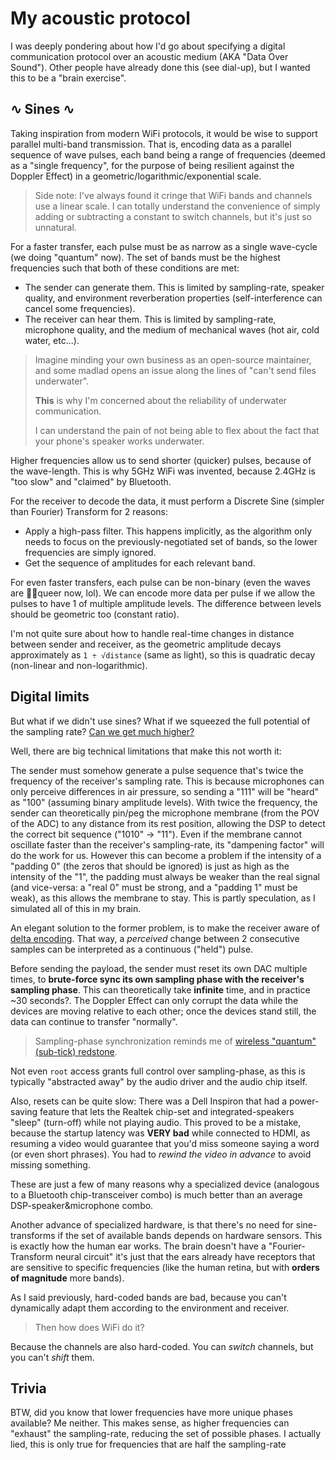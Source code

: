 # My acoustic protocol
I was deeply pondering about how I'd go about specifying a digital communication protocol over an acoustic medium (AKA "Data Over Sound"). Other people have already done this (see dial-up), but I wanted this to be a "brain exercise".

## ∿ Sines ∿
Taking inspiration from modern WiFi protocols, it would be wise to support parallel multi-band transmission. That is, encoding data as a parallel sequence of wave pulses, each band being a range of frequencies (deemed as a "single frequency", for the purpose of being resilient against the Doppler Effect) in a geometric/logarithmic/exponential scale. 

> Side note:
> I've always found it cringe that WiFi bands and channels use a linear scale.
> I can totally understand the convenience of simply adding or subtracting a constant to switch channels, but it's just so unnatural.

For a faster transfer, each pulse must be as narrow as a single wave-cycle (we doing "quantum" now). The set of bands must be the highest frequencies such that both of these conditions are met:
- The sender can generate them. This is limited by sampling-rate, speaker quality, and environment reverberation properties (self-interference can cancel some frequencies).
- The receiver can hear them. This is limited by sampling-rate, microphone quality, and the medium of mechanical waves (hot air, cold water, etc...).

> Imagine minding your own business as an open-source maintainer, and some madlad opens an issue along the lines of "can't send files underwater".
> 
> **This** is why I'm concerned about the reliability of underwater communication.
> 
> I can understand the pain of not being able to flex about the fact that your phone's speaker works underwater.

Higher frequencies allow us to send shorter (quicker) pulses, because of the wave-length. This is why 5GHz WiFi was invented, because 2.4GHz is "too slow" and "claimed" by Bluetooth.

For the receiver to decode the data, it must perform a Discrete Sine (simpler than Fourier) Transform for 2 reasons:
- Apply a high-pass filter. This happens implicitly, as the algorithm only needs to focus on the previously-negotiated set of bands, so the lower frequencies are simply ignored.
- Get the sequence of amplitudes for each relevant band.

For even faster transfers, each pulse can be non-binary (even the waves are 🏳️‍🌈queer now, lol). We can encode more data per pulse if we allow the pulses to have 1 of multiple amplitude levels. The difference between levels should be geometric too (constant ratio).

I'm not quite sure about how to handle real-time changes in distance between sender and receiver, as the geometric amplitude decays approximately as `1 ÷ √distance` (same as light), so this is quadratic decay (non-linear and non-logarithmic).

## Digital limits
But what if we didn't use sines? What if we squeezed the full potential of the sampling rate? [Can we get much higher?](https://youtu.be/gWo12TtN9Kk)

Well, there are big technical limitations that make this not worth it:

The sender must somehow generate a pulse sequence that's twice the frequency of the receiver's sampling rate. This is because microphones can only perceive differences in air pressure, so sending a "111" will be "heard" as "100" (assuming binary amplitude levels). With twice the frequency, the sender can theoretically pin/peg the microphone membrane (from the POV of the ADC) to any distance from its rest position, allowing the DSP to detect the correct bit sequence ("1010" -> "11"). Even if the membrane cannot oscillate faster than the receiver's sampling-rate, its "dampening factor" will do the work for us. However this can become a problem if the intensity of a "padding 0" (the zeros that should be ignored) is just as high as the intensity of the "1", the padding must always be weaker than the real signal (and vice-versa: a "real 0" must be strong, and a "padding 1" must be weak), as this allows the membrane to stay. This is partly speculation, as I simulated all of this in my brain.

An elegant solution to the former problem, is to make the receiver aware of [delta encoding](https://en.wikipedia.org/wiki/Delta_encoding). That way, a _perceived_ change between 2 consecutive samples can be interpreted as a continuous ("held") pulse.

Before sending the payload, the sender must reset its own DAC multiple times, to **brute-force sync its own sampling phase with the receiver's sampling phase**. This can theoretically take **infinite** time, and in practice ~30 seconds?. The Doppler Effect can only corrupt the data while the devices are moving relative to each other; once the devices stand still, the data can continue to transfer "normally".

> Sampling-phase synchronization reminds me of [wireless "quantum" (sub-tick) redstone](https://youtu.be/sBNuqZKa_Lw).

Not even `root` access grants full control over sampling-phase, as this is typically "abstracted away" by the audio driver and the audio chip itself.

Also, resets can be quite slow: There was a Dell Inspiron that had a power-saving feature that lets the Realtek chip-set and integrated-speakers "sleep" (turn-off) while not playing audio. This proved to be a mistake, because the startup latency was **VERY bad** while connected to HDMI, as resuming a video would guarantee that you'd miss someone saying a word (or even short phrases). You had to _rewind the video in advance_ to avoid missing something.

These are just a few of many reasons why a specialized device (analogous to a Bluetooth chip-transceiver combo) is much better than an average DSP-speaker&microphone combo.

Another advance of specialized hardware, is that there's no need for sine-transforms if the set of available bands depends on hardware sensors. This is exactly how the human ear works. The brain doesn't have a "Fourier-Transform neural circuit" it's just that the ears already have receptors that are sensitive to specific frequencies (like the human retina, but with **orders of magnitude** more bands).

As I said previously, hard-coded bands are bad, because you can't dynamically adapt them according to the environment and receiver.

> Then how does WiFi do it?

Because the channels are also hard-coded. You can _switch_ channels, but you can't _shift_ them.

## Trivia
BTW, did you know that lower frequencies have more unique phases available? Me neither. This makes sense, as higher frequencies can "exhaust" the sampling-rate, reducing the set of possible phases. I actually lied, this is only true for frequencies that are half the sampling-rate 

